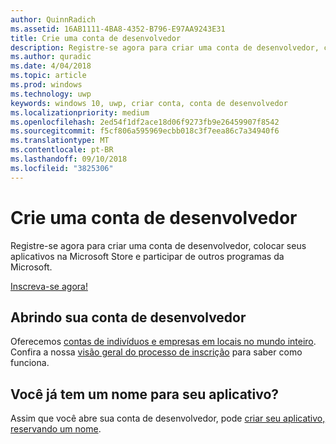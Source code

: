 ```yaml
---
author: QuinnRadich
ms.assetid: 16AB1111-4BA8-4352-B796-E97AA9243E31
title: Crie uma conta de desenvolvedor
description: Registre-se agora para criar uma conta de desenvolvedor, colocar seus aplicativos na Microsoft Store e participar de outros programas da Microsoft.
ms.author: quradic
ms.date: 4/04/2018
ms.topic: article
ms.prod: windows
ms.technology: uwp
keywords: windows 10, uwp, criar conta, conta de desenvolvedor
ms.localizationpriority: medium
ms.openlocfilehash: 2ed54f1df2ace18d06f9273fb9e26459907f8542
ms.sourcegitcommit: f5cf806a595969ecbb018c3f7eea86c7a34940f6
ms.translationtype: MT
ms.contentlocale: pt-BR
ms.lasthandoff: 09/10/2018
ms.locfileid: "3825306"
---
```

# <a name="create-a-developer-account"></a>Crie uma conta de desenvolvedor

Registre-se agora para criar uma conta de desenvolvedor, colocar seus aplicativos na Microsoft Store e participar de outros programas da Microsoft.

[Inscreva-se agora!](http://go.microsoft.com/fwlink/p/?LinkId=615100)

## <a name="opening-your-developer-account"></a>Abrindo sua conta de desenvolvedor

Oferecemos [contas de indivíduos e empresas em locais no mundo inteiro](../publish/account-types-locations-and-fees.md). Confira a nossa [visão geral do processo de inscrição](../publish/opening-a-developer-account.md) para saber como funciona.

## <a name="have-a-name-for-your-app"></a>Você já tem um nome para seu aplicativo?

Assim que você abre sua conta de desenvolvedor, pode [criar seu aplicativo, reservando um nome](https://msdn.microsoft.com/library/windows/apps/JJ657967).

